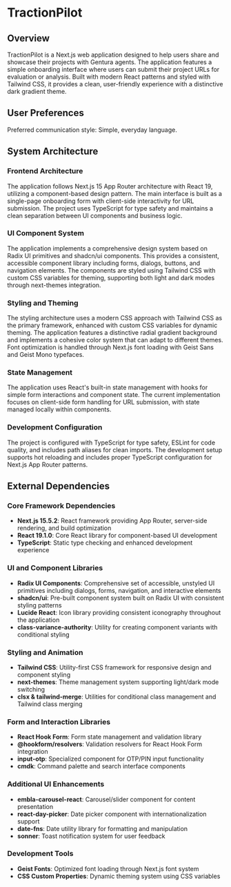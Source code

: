 # TractionPilot

## Overview

TractionPilot is a Next.js web application designed to help users share and showcase their projects with Gentura agents. The application features a simple onboarding interface where users can submit their project URLs for evaluation or analysis. Built with modern React patterns and styled with Tailwind CSS, it provides a clean, user-friendly experience with a distinctive dark gradient theme.

## User Preferences

Preferred communication style: Simple, everyday language.

## System Architecture

### Frontend Architecture
The application follows Next.js 15 App Router architecture with React 19, utilizing a component-based design pattern. The main interface is built as a single-page onboarding form with client-side interactivity for URL submission. The project uses TypeScript for type safety and maintains a clean separation between UI components and business logic.

### UI Component System
The application implements a comprehensive design system based on Radix UI primitives and shadcn/ui components. This provides a consistent, accessible component library including forms, dialogs, buttons, and navigation elements. The components are styled using Tailwind CSS with custom CSS variables for theming, supporting both light and dark modes through next-themes integration.

### Styling and Theming
The styling architecture uses a modern CSS approach with Tailwind CSS as the primary framework, enhanced with custom CSS variables for dynamic theming. The application features a distinctive radial gradient background and implements a cohesive color system that can adapt to different themes. Font optimization is handled through Next.js font loading with Geist Sans and Geist Mono typefaces.

### State Management
The application uses React's built-in state management with hooks for simple form interactions and component state. The current implementation focuses on client-side form handling for URL submission, with state managed locally within components.

### Development Configuration
The project is configured with TypeScript for type safety, ESLint for code quality, and includes path aliases for clean imports. The development setup supports hot reloading and includes proper TypeScript configuration for Next.js App Router patterns.

## External Dependencies

### Core Framework Dependencies
- **Next.js 15.5.2**: React framework providing App Router, server-side rendering, and build optimization
- **React 19.1.0**: Core React library for component-based UI development
- **TypeScript**: Static type checking and enhanced development experience

### UI and Component Libraries
- **Radix UI Components**: Comprehensive set of accessible, unstyled UI primitives including dialogs, forms, navigation, and interactive elements
- **shadcn/ui**: Pre-built component system built on Radix UI with consistent styling patterns
- **Lucide React**: Icon library providing consistent iconography throughout the application
- **class-variance-authority**: Utility for creating component variants with conditional styling

### Styling and Animation
- **Tailwind CSS**: Utility-first CSS framework for responsive design and component styling
- **next-themes**: Theme management system supporting light/dark mode switching
- **clsx & tailwind-merge**: Utilities for conditional class management and Tailwind class merging

### Form and Interaction Libraries
- **React Hook Form**: Form state management and validation library
- **@hookform/resolvers**: Validation resolvers for React Hook Form integration
- **input-otp**: Specialized component for OTP/PIN input functionality
- **cmdk**: Command palette and search interface components

### Additional UI Enhancements
- **embla-carousel-react**: Carousel/slider component for content presentation
- **react-day-picker**: Date picker component with internationalization support
- **date-fns**: Date utility library for formatting and manipulation
- **sonner**: Toast notification system for user feedback

### Development Tools
- **Geist Fonts**: Optimized font loading through Next.js font system
- **CSS Custom Properties**: Dynamic theming system using CSS variables